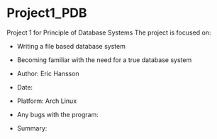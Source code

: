 # Project1_PDB
Project 1 for Principle of Database Systems
The project is focused on:
* Writing a file based database system
* Becoming familiar with the need for a true database system

* Author: Eric Hansson
* Date:
* Platform: Arch Linux
* Any bugs with the program:
* Summary: 

